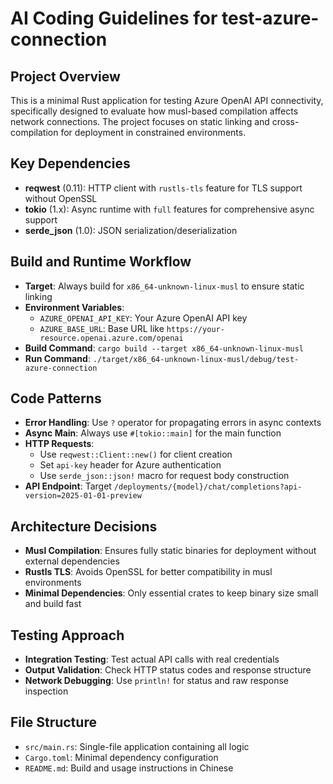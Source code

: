 # AI Coding Guidelines for test-azure-connection

## Project Overview
This is a minimal Rust application for testing Azure OpenAI API connectivity, specifically designed to evaluate how musl-based compilation affects network connections. The project focuses on static linking and cross-compilation for deployment in constrained environments.

## Key Dependencies
- **reqwest** (0.11): HTTP client with `rustls-tls` feature for TLS support without OpenSSL
- **tokio** (1.x): Async runtime with `full` features for comprehensive async support
- **serde_json** (1.0): JSON serialization/deserialization

## Build and Runtime Workflow
- **Target**: Always build for `x86_64-unknown-linux-musl` to ensure static linking
- **Environment Variables**:
  - `AZURE_OPENAI_API_KEY`: Your Azure OpenAI API key
  - `AZURE_BASE_URL`: Base URL like `https://your-resource.openai.azure.com/openai`
- **Build Command**: `cargo build --target x86_64-unknown-linux-musl`
- **Run Command**: `./target/x86_64-unknown-linux-musl/debug/test-azure-connection`

## Code Patterns
- **Error Handling**: Use `?` operator for propagating errors in async contexts
- **Async Main**: Always use `#[tokio::main]` for the main function
- **HTTP Requests**:
  - Use `reqwest::Client::new()` for client creation
  - Set `api-key` header for Azure authentication
  - Use `serde_json::json!` macro for request body construction
- **API Endpoint**: Target `/deployments/{model}/chat/completions?api-version=2025-01-01-preview`

## Architecture Decisions
- **Musl Compilation**: Ensures fully static binaries for deployment without external dependencies
- **Rustls TLS**: Avoids OpenSSL for better compatibility in musl environments
- **Minimal Dependencies**: Only essential crates to keep binary size small and build fast

## Testing Approach
- **Integration Testing**: Test actual API calls with real credentials
- **Output Validation**: Check HTTP status codes and response structure
- **Network Debugging**: Use `println!` for status and raw response inspection

## File Structure
- `src/main.rs`: Single-file application containing all logic
- `Cargo.toml`: Minimal dependency configuration
- `README.md`: Build and usage instructions in Chinese

